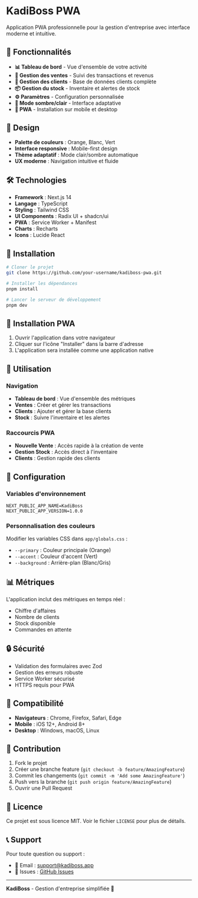 # KadiBoss PWA

Application PWA professionnelle pour la gestion d'entreprise avec interface moderne et intuitive.

## 🚀 Fonctionnalités

- **📊 Tableau de bord** - Vue d'ensemble de votre activité
- **🛒 Gestion des ventes** - Suivi des transactions et revenus
- **👥 Gestion des clients** - Base de données clients complète
- **📦 Gestion du stock** - Inventaire et alertes de stock
- **⚙️ Paramètres** - Configuration personnalisée
- **🌙 Mode sombre/clair** - Interface adaptative
- **📱 PWA** - Installation sur mobile et desktop

## 🎨 Design

- **Palette de couleurs** : Orange, Blanc, Vert
- **Interface responsive** : Mobile-first design
- **Thème adaptatif** : Mode clair/sombre automatique
- **UX moderne** : Navigation intuitive et fluide

## 🛠️ Technologies

- **Framework** : Next.js 14
- **Langage** : TypeScript
- **Styling** : Tailwind CSS
- **UI Components** : Radix UI + shadcn/ui
- **PWA** : Service Worker + Manifest
- **Charts** : Recharts
- **Icons** : Lucide React

## 🚀 Installation

```bash
# Cloner le projet
git clone https://github.com/your-username/kadiboss-pwa.git

# Installer les dépendances
pnpm install

# Lancer le serveur de développement
pnpm dev
```

## 📱 Installation PWA

1. Ouvrir l'application dans votre navigateur
2. Cliquer sur l'icône "Installer" dans la barre d'adresse
3. L'application sera installée comme une application native

## 🎯 Utilisation

### Navigation
- **Tableau de bord** : Vue d'ensemble des métriques
- **Ventes** : Créer et gérer les transactions
- **Clients** : Ajouter et gérer la base clients
- **Stock** : Suivre l'inventaire et les alertes

### Raccourcis PWA
- **Nouvelle Vente** : Accès rapide à la création de vente
- **Gestion Stock** : Accès direct à l'inventaire
- **Clients** : Gestion rapide des clients

## 🔧 Configuration

### Variables d'environnement
```env
NEXT_PUBLIC_APP_NAME=KadiBoss
NEXT_PUBLIC_APP_VERSION=1.0.0
```

### Personnalisation des couleurs
Modifier les variables CSS dans `app/globals.css` :
- `--primary` : Couleur principale (Orange)
- `--accent` : Couleur d'accent (Vert)
- `--background` : Arrière-plan (Blanc/Gris)

## 📊 Métriques

L'application inclut des métriques en temps réel :
- Chiffre d'affaires
- Nombre de clients
- Stock disponible
- Commandes en attente

## 🔒 Sécurité

- Validation des formulaires avec Zod
- Gestion des erreurs robuste
- Service Worker sécurisé
- HTTPS requis pour PWA

## 📱 Compatibilité

- **Navigateurs** : Chrome, Firefox, Safari, Edge
- **Mobile** : iOS 12+, Android 8+
- **Desktop** : Windows, macOS, Linux

## 🤝 Contribution

1. Fork le projet
2. Créer une branche feature (`git checkout -b feature/AmazingFeature`)
3. Commit les changements (`git commit -m 'Add some AmazingFeature'`)
4. Push vers la branche (`git push origin feature/AmazingFeature`)
5. Ouvrir une Pull Request

## 📄 Licence

Ce projet est sous licence MIT. Voir le fichier `LICENSE` pour plus de détails.

## 📞 Support

Pour toute question ou support :
- 📧 Email : support@kadiboss.app
- 🐛 Issues : [GitHub Issues](https://github.com/your-username/kadiboss-pwa/issues)

---

**KadiBoss** - Gestion d'entreprise simplifiée 🚀






